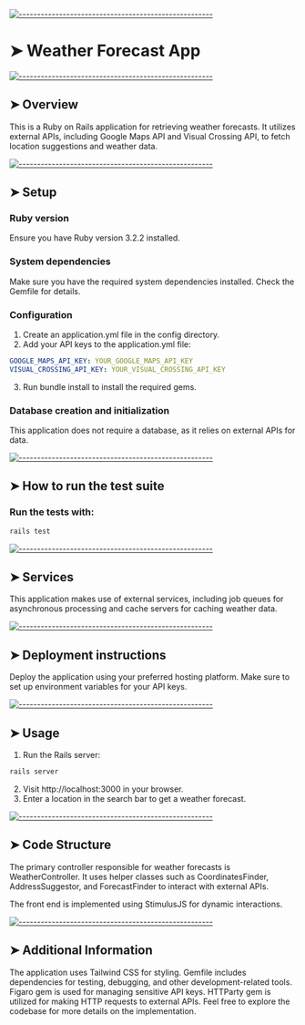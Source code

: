 <!-- ⚠️ This README has been generated from the file(s) "blueprint.md" ⚠️-->

[![-----------------------------------------------------](https://raw.githubusercontent.com/andreasbm/readme/master/assets/lines/colored.png)](#weather-forecast-app)

# ➤ Weather Forecast App

[![-----------------------------------------------------](https://raw.githubusercontent.com/andreasbm/readme/master/assets/lines/colored.png)](#overview)

## ➤ Overview
This is a Ruby on Rails application for retrieving weather forecasts. It utilizes external APIs, including Google Maps API and Visual Crossing API, to fetch location suggestions and weather data.


[![-----------------------------------------------------](https://raw.githubusercontent.com/andreasbm/readme/master/assets/lines/colored.png)](#setup)

## ➤ Setup
### Ruby version
Ensure you have Ruby version 3.2.2 installed.

### System dependencies
Make sure you have the required system dependencies installed. Check the Gemfile for details.

### Configuration
1. Create an application.yml file in the config directory.
2. Add your API keys to the application.yml file:
 ```yaml
GOOGLE_MAPS_API_KEY: YOUR_GOOGLE_MAPS_API_KEY
VISUAL_CROSSING_API_KEY: YOUR_VISUAL_CROSSING_API_KEY
```
3. Run bundle install to install the required gems.

### Database creation and initialization
This application does not require a database, as it relies on external APIs for data.


[![-----------------------------------------------------](https://raw.githubusercontent.com/andreasbm/readme/master/assets/lines/colored.png)](#how-to-run-the-test-suite)

## ➤ How to run the test suite
### Run the tests with:

 ```bash
rails test
```


[![-----------------------------------------------------](https://raw.githubusercontent.com/andreasbm/readme/master/assets/lines/colored.png)](#services)

## ➤ Services
This application makes use of external services, including job queues for asynchronous processing and cache servers for caching weather data.


[![-----------------------------------------------------](https://raw.githubusercontent.com/andreasbm/readme/master/assets/lines/colored.png)](#deployment-instructions)

## ➤ Deployment instructions
Deploy the application using your preferred hosting platform. Make sure to set up environment variables for your API keys.


[![-----------------------------------------------------](https://raw.githubusercontent.com/andreasbm/readme/master/assets/lines/colored.png)](#usage)

## ➤ Usage
1. Run the Rails server:
```bash
rails server
```
2. Visit http://localhost:3000 in your browser.
3. Enter a location in the search bar to get a weather forecast.


[![-----------------------------------------------------](https://raw.githubusercontent.com/andreasbm/readme/master/assets/lines/colored.png)](#code-structure)

## ➤ Code Structure
The primary controller responsible for weather forecasts is WeatherController. It uses helper classes such as CoordinatesFinder, AddressSuggestor, and ForecastFinder to interact with external APIs.

The front end is implemented using StimulusJS for dynamic interactions.


[![-----------------------------------------------------](https://raw.githubusercontent.com/andreasbm/readme/master/assets/lines/colored.png)](#additional-information)

## ➤ Additional Information
The application uses Tailwind CSS for styling.
Gemfile includes dependencies for testing, debugging, and other development-related tools.
Figaro gem is used for managing sensitive API keys.
HTTParty gem is utilized for making HTTP requests to external APIs.
Feel free to explore the codebase for more details on the implementation.

